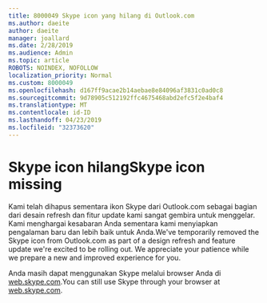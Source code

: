 ```yaml
---
title: 8000049 Skype icon yang hilang di Outlook.com
ms.author: daeite
author: daeite
manager: joallard
ms.date: 2/28/2019
ms.audience: Admin
ms.topic: article
ROBOTS: NOINDEX, NOFOLLOW
localization_priority: Normal
ms.custom: 8000049
ms.openlocfilehash: d167ff9acae2b14aebae8e84096af3831c0ad0c8
ms.sourcegitcommit: 9d78905c512192ffc4675468abd2efc5f2e4baf4
ms.translationtype: MT
ms.contentlocale: id-ID
ms.lasthandoff: 04/23/2019
ms.locfileid: "32373620"
---
```

# <a name="skype-icon-missing"></a><span data-ttu-id="eae1c-102">Skype icon hilang</span><span class="sxs-lookup"><span data-stu-id="eae1c-102">Skype icon missing</span></span>

<span data-ttu-id="eae1c-103">Kami telah dihapus sementara ikon Skype dari Outlook.com sebagai bagian dari desain refresh dan fitur update kami sangat gembira untuk menggelar. Kami menghargai kesabaran Anda sementara kami menyiapkan pengalaman baru dan lebih baik untuk Anda.</span><span class="sxs-lookup"><span data-stu-id="eae1c-103">We've temporarily removed the Skype icon from Outlook.com as part of a design refresh and feature update we're excited to be rolling out. We appreciate your patience while we prepare a new and improved experience for you.</span></span>

<span data-ttu-id="eae1c-104">Anda masih dapat menggunakan Skype melalui browser Anda di [web.skype.com](https://web.skype.com).</span><span class="sxs-lookup"><span data-stu-id="eae1c-104">You can still use Skype through your browser at [web.skype.com](https://web.skype.com).</span></span>